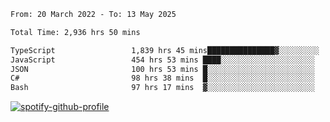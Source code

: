 <!--START_SECTION:waka-->

```txt
From: 20 March 2022 - To: 13 May 2025

Total Time: 2,936 hrs 50 mins

TypeScript                 1,839 hrs 45 mins███████████████▓░░░░░░░░░   62.64 %
JavaScript                 454 hrs 53 mins ████░░░░░░░░░░░░░░░░░░░░░   15.49 %
JSON                       100 hrs 53 mins █░░░░░░░░░░░░░░░░░░░░░░░░   03.44 %
C#                         98 hrs 38 mins  █░░░░░░░░░░░░░░░░░░░░░░░░   03.36 %
Bash                       97 hrs 17 mins  ▓░░░░░░░░░░░░░░░░░░░░░░░░   03.31 %
```

<!--END_SECTION:waka-->
[![spotify-github-profile](https://spotify-github-profile.vercel.app/api/view?uid=c00zprrvy9xiloa9qnco3hmng&cover_image=true&theme=novatorem&show_offline=false&background_color=121212&bar_color=53b14f&bar_color_cover=false)](https://spotify-github-profile.vercel.app/api/view?uid=c00zprrvy9xiloa9qnco3hmng&redirect=true)



